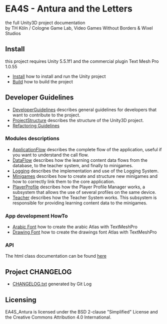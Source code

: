# EA4S - Antura and the Letters

the full Unity3D project documentation  
by TH Köln / Cologne Game Lab, Video Games Without Borders & Wixel Studios

## Install
this project requires Unity 5.5.1f1
and the commercial plugin Text Mesh Pro 1.0.55

- [Install](HowTo/INSTALL.md) how to install and run the Unity project
- [Build](HowTo/Build.md) how to build the project

## Developer Guidelines

- [DeveloperGuidelines](Guidelines/DeveloperGuidelines.md) describes general guidelines for developers that want to contribute to the project.
- [ProjectStructure](Guidelines/ProjectStructure.md) describes the structure of the Unity3D project.
- [Refactoring Guidelines](Guidelines/RefactoringGuidelines.md)

### Modules descriptions

- [ApplicationFlow](Modules/ApplicationFlow.md) describes the complete flow of the application, useful if you want to understand the call flow.
- [DataFlow](Modules/DataFlow.md) describes how the learning content data flows from the database, to the teacher system, and finally to minigames.
- [Logging](Modules/Logging.md) describes the implementation and use of the Logging System.
- [Minigames](Modules/Minigames.md) describes how to create and structure new minigames and how to correctly link them to the core application.
- [PlayerProfile](Modules/PlayerProfile.md) describes how the Player Profile Manager works, a subsystem that allows the use of several profiles on the same device.
- [Teacher](Modules/Teacher.md) describes how the Teacher System works. This subsystem is responsible for providing learning content data to the minigames.

### App development HowTo
- [Arabic Font](HowTo/ArabicFont.md) how to create the arabic Atlas with TextMeshPro
- [Drawing Font](HowTo/DrawingsFont.md) how to create the drawings font Atlas with TextMeshPro

### API
The html class documentation can be found [here](API/index.html)

## Project CHANGELOG
- [CHANGELOG.txt](CHANGELOG.txt) generated by Git Log

## Licensing
EA4S_Antura is licensed under the BSD 2-clause "Simplified" License and the Creative Commons Attribution 4.0 International.
